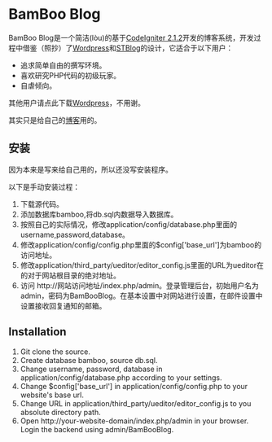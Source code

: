 BamBoo Blog
===========
BamBoo Blog是一个简洁(lòu)的基于[CodeIgniter 2.1.2](http://www.codeigniter.com)开发的博客系统，开发过程中借鉴（照抄）了[Wordpress](http://wordpress.org)和[STBlog](code.google.com/p/stblog/)的设计，它适合于以下用户：
* 追求简单自由的撰写环境。
* 喜欢研究PHP代码的初级玩家。
* 自虐倾向。

其他用户请点此下载[Wordpress](http://wordpress.org/download/)，不用谢。

其实只是给自己的[博客](http://blog.wamaker.net)用的。

安装
----
因为本来是写来给自己用的，所以还没写安装程序。

以下是手动安装过程：

1. 下载源代码。
2. 添加数据库bamboo,将db.sql内数据导入数据库。
3. 按照自己的实际情况，修改application/config/database.php里面的username,password,database。
4. 修改application/config/config.php里面的$config['base_url']为bamboo的访问地址。
5. 修改application/third_party/ueditor/editor_config.js里面的URL为ueditor在的对于网站根目录的绝对地址。
6. 访问 http://网站访问地址/index.php/admin。登录管理后台，初始用户名为admin，密码为BamBooBlog。在基本设置中对网站进行设置，在邮件设置中设置接收回复通知的邮箱。

Installation
----
1. Git clone the source.
2. Create database bamboo, source db.sql.
3. Change username, password, database in application/config/database.php according to your settings.
4. Change $config['base_url'] in application/config/config.php to your website's base url.
5. Change URL in application/third_party/ueditor/editor_config.js to you absolute directory path.
6. Open http://your-website-domain/index.php/admin in your browser. Login the backend using admin/BamBooBlog.
